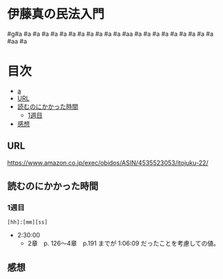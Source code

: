 # 伊藤真の民法入門
#g#a
#a
#a
#a
#a
#a
#a
#a
#a
#a
#a
#a
#aa
#a
#a
#a
#a
#a
#a
#a
#a
#a
#aa
#a

# 目次

<!-- @import "[TOC]" {cmd="toc" depthFrom=2 depthTo=6 orderedList=false} -->
<!-- code_chunk_output -->

- [a](#a)
- [URL](#url)
- [読むのにかかった時間](#読むのにかかった時間)
  - [1週目](#1週目)
- [感想](#感想)

<!-- /code_chunk_output -->

## URL

https://www.amazon.co.jp/exec/obidos/ASIN/4535523053/itojuku-22/

## 読むのにかかった時間

### 1週目
`[hh]:[mm][ss]`

- 2:30:00
    - 2章　p. 126〜4章　p.191 までが 1:06:09 だったことを考慮しての値。


## 感想
